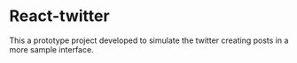 # React-twitter
This a prototype project developed to simulate the twitter creating posts in a more sample interface.
